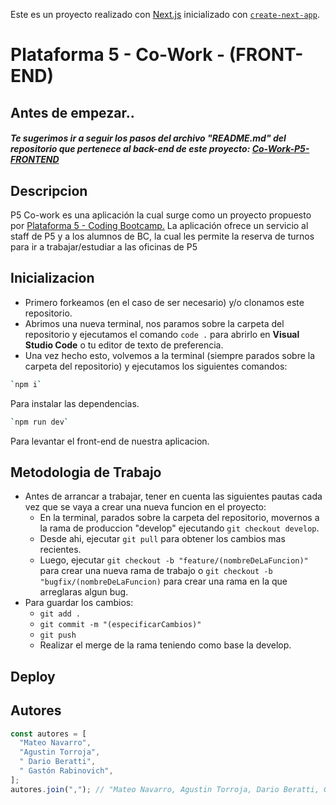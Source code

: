 Este es un proyecto realizado con [Next.js](https://nextjs.org/) inicializado con [`create-next-app`](https://github.com/vercel/next.js/tree/canary/packages/create-next-app).

# Plataforma 5 - Co-Work - (FRONT-END)

## Antes de empezar..

##### Te sugerimos ir a seguir los pasos del archivo "README.md" del repositorio que pertenece al back-end de este proyecto: <a href="https://github.com/darioberatti/co-work-backend">Co-Work-P5-FRONTEND</a>

## Descripcion

<p>
P5 Co-work es una aplicación la cual surge como un proyecto propuesto por <a href="https://www.plataforma5.la/" target="blank">Plataforma 5 - Coding Bootcamp.</a> 
La aplicación ofrece un servicio al staff de P5 y a los alumnos de BC, la cual les permite la reserva de turnos para ir a trabajar/estudiar a las oficinas de P5
</p>

## Inicializacion

- Primero forkeamos (en el caso de ser necesario) y/o clonamos este repositorio.
- Abrimos una nueva terminal, nos paramos sobre la carpeta del repositorio y ejecutamos el comando `code .` para abrirlo en **Visual Studio Code** o tu editor de texto de preferencia.
- Una vez hecho esto, volvemos a la terminal (siempre parados sobre la carpeta del repositorio) y ejecutamos los siguientes comandos:

```bash
`npm i`
```
Para instalar las dependencias.

```bash
`npm run dev`
```
Para levantar el front-end de nuestra aplicacion.

## Metodologia de Trabajo

- Antes de arrancar a trabajar, tener en cuenta las siguientes pautas cada vez que se vaya a crear una nueva funcion en el proyecto:
  - En la terminal, parados sobre la carpeta del repositorio, movernos a la rama de produccion "develop" ejecutando `git checkout develop`.
  - Desde ahi, ejecutar `git pull` para obtener los cambios mas recientes.
  - Luego, ejecutar `git checkout -b "feature/(nombreDeLaFuncion)"` para crear una nueva rama de trabajo o `git checkout -b "bugfix/(nombreDeLaFuncion)` para crear una rama en la que arreglaras algun bug.
- Para guardar los cambios:
  - `git add .`
  - `git commit -m "(especificarCambios)"`
  - `git push`
  - Realizar el merge de la rama teniendo como base la develop.

## Deploy


## Autores

```javascript
const autores = [
  "Mateo Navarro",
  "Agustin Torroja",
  " Dario Beratti",
  " Gastón Rabinovich",
];
autores.join(","); // "Mateo Navarro, Agustin Torroja, Dario Beratti, Gastón Rabinovich"
```


